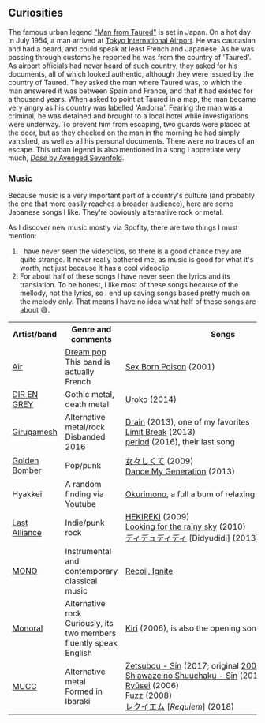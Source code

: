 ## Curiosities

The famous urban legend ["Man from Taured"](https://www.ancient-origins.net/unexplained-phenomena/mysterious-tale-man-taured-evidence-parallel-universes-or-embellishment-005788) is set in Japan. On a hot day in July 1954, a man arrived at [Tokyo International Airport](https://en.wikipedia.org/wiki/Haneda_Airport). He was caucasian and had a beard, and could speak at least French and Japanese. As he was passing through customs he reported he was from the country of 'Taured'. As airport officials had never heard of such country, they asked for his documents, all of which looked authentic, although they were issued by the country of Taured. They asked the man where Taured was, to which the man answered it was between Spain and France, and that it had existed for a thousand years. When asked to point at Taured in a map, the man became very angry as his country was labelled 'Andorra'. Fearing the man was a criminal, he was detained and brought to a local hotel while investigations were underway. To prevent him from escaping, two guards were placed at the door, but as they checked on the man in the morning he had simply vanished, as well as all his personal documents. There were no traces of an escape. This urban legend is also mentioned in a song I appretiate very much, [*Dose* by Avenged Sevenfold](www.youtube.com/watch?v=mlG2EK2I9zM).

### Music

Because music is a very important part of a country's culture (and probably the one that more easily reaches a broader audience), here are some Japanese songs I like. They're obviously alternative rock or metal.

As I discover new music mostly via Spofity, there are two things I must mention:
1. I have never seen the videoclips, so there is a good chance they are quite strange. It never really bothered me, as music is good for what it's worth, not just because it has a cool videoclip.
2. For about half of these songs I have never seen the lyrics and its translation. To be honest, I like most of these songs because of the mellody, not the lyrics, so I end up saving songs based pretty much on the melody only. That means I have no idea what half of these songs are about 😅.

<table>
	<tr>
		<th>Artist/band</th>
		<th>Genre and comments</th>
		<th>Songs</th>
	</tr>
	<tr>
		<td><a href="https://en.wikipedia.org/wiki/Air_(band)">Air</a></td>
		<td><a href="https://en.wikipedia.org/wiki/Dream_pop">Dream pop</a><br>This band is actually French</td>
		<td style="white-space: nowrap;"><a href="https://www.youtube.com/watch?v=O0k7by3TkAQ">Sex Born Poison</a> (2001)</td>
	</tr>
	<tr>
		<td><a href="https://en.wikipedia.org/wiki/Dir_En_Grey">DIR EN GREY</a></td>
		<td>Gothic metal, death metal</td>
		<td style="white-space: nowrap;"><a href="https://www.youtube.com/watch?v=hGW4b28wF80"><emp>Uroko</emp></a> (2014)</td>
	</tr>
	<tr>
		<td><a href="https://en.wikipedia.org/wiki/Girugamesh">Girugamesh</a></td>
		<td>Alternative metal/rock<br>Disbanded 2016</td>
		<td style="white-space: nowrap;">
			<a href="https://www.youtube.com/watch?v=lk22alvpfpQ">Drain</a> (2013), one of my favorites<br>
			<a href="https://www.youtube.com/watch?v=k6tXaZtwvrQ">Limit Break</a> (2013)<br>
			<a href="https://www.youtube.com/watch?v=qb8w1WhK3Os">period</a> (2016), their last song
		</td>
	</tr>
	<tr>
		<td><a href="https://en.wikipedia.org/wiki/Golden_Bomber">Golden Bomber</a></td>
		<td>Pop/punk</td>
		<td style="white-space: nowrap;">
			<a href="https://www.youtube.com/watch?v=BC9P3DSZu0A">女々しくて</a> (2009)<br>
    		<a href="https://www.youtube.com/watch?v=r_k6MOi40Ys">Dance My Generation</a> (2013)
		</td>
	</tr>
	<tr>
		<td>Hyakkei</td>
		<td>A random finding via Youtube</td>
		<td style="white-space: nowrap;">
			<a href="https://www.youtube.com/watch?v=LKM3iLzvVKE"><emp>Okurimono</emp></a>, a full album of relaxing music
		</td>
	</tr>
	<tr>
		<td><a href="https://en.wikipedia.org/wiki/Last_Alliance_(band)">Last Alliance</a></td>
		<td>Indie/punk rock</td>
		<td style="white-space: nowrap;">
			<a href="https://www.youtube.com/watch?v=ruSGE0d22is"><emp>HEKIREKI</emp></a> (2009)<br>
			<a href="https://www.youtube.com/watch?v=mO_IyKidi64">Looking for the rainy sky</a> (2010)<br>
			<a href="https://www.youtube.com/watch?v=wZbv8f7aPh8">ディデュディディ</a> [<emp>Didyudidi</emp>] (2013)
		</td>
	</tr>
	<tr>
		<td><a href="https://en.wikipedia.org/wiki/Mono_(Japanese_band)">MONO</a></td>
		<td>Instrumental and contemporary classical music</td>
		<td style="white-space: nowrap;">
			<a href="https://www.youtube.com/watch?v=YEbRNqnwqmY">Recoil, Ignite</a>
		</td>
	</tr>
	<tr>
		<td><a href="https://en.wikipedia.org/wiki/Monoral">Monoral</a></td>
		<td>Alternative rock<br>Curiously, its two members fluently speak English</td>
		<td style="white-space: nowrap;">
			<a href="https://www.youtube.com/watch?v=hlgc3_4WL0M"><emp>Kiri</emp></a> (2006), is also the opening song of <a href="https://en.wikipedia.org/wiki/Ergo_Proxy">Ergo Proxy</a>
		</td>
	</tr>
	<tr>
		<td><a href="https://en.wikipedia.org/wiki/Mucc">MUCC</a></td>
		<td>
			Alternative metal<br>
			Formed in Ibaraki
		</td>
		<td style="white-space: nowrap;">
			<a href="https://www.youtube.com/watch?v=l-Up6wbyWbM"><emp>Zetsubou - Sin</emp></a> (2017; original <a href="https://www.youtube.com/watch?v=znYCs1FxdWE">2002</a>)<br>
			<a href="https://www.youtube.com/watch?v=fofJUvZ2SIk"><emp>Shiawaze no Shuuchaku - Sin</emp></a> (2017; original <a href="https://www.youtube.com/watch?v=hVA8MkOz2iY">2002</a>)<br>
			<a href="https://www.youtube.com/watch?v=AwED0S6IMPQ"><emp>Ryūsei</emp></a> (2006)<br>
			<a href="https://www.youtube.com/watch?v=KP619P2G1d0">Fuzz</a> (2008)<br>
			<a href="https://www.youtube.com/watch?v=lTADcTDxJ-0">レクイエム</a> [<em>Requiem</em>] (2018)
		</td>
	</tr>
</table>

